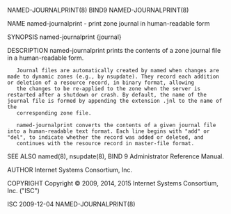 NAMED-JOURNALPRINT(8)                                                                               BIND9                                                                               NAMED-JOURNALPRINT(8)



NAME
       named-journalprint - print zone journal in human-readable form

SYNOPSIS
       named-journalprint {journal}

DESCRIPTION
       named-journalprint prints the contents of a zone journal file in a human-readable form.

       Journal files are automatically created by named when changes are made to dynamic zones (e.g., by nsupdate). They record each addition or deletion of a resource record, in binary format, allowing
       the changes to be re-applied to the zone when the server is restarted after a shutdown or crash. By default, the name of the journal file is formed by appending the extension .jnl to the name of the
       corresponding zone file.

       named-journalprint converts the contents of a given journal file into a human-readable text format. Each line begins with "add" or "del", to indicate whether the record was added or deleted, and
       continues with the resource record in master-file format.

SEE ALSO
       named(8), nsupdate(8), BIND 9 Administrator Reference Manual.

AUTHOR
       Internet Systems Consortium, Inc.

COPYRIGHT
       Copyright © 2009, 2014, 2015 Internet Systems Consortium, Inc. ("ISC")



ISC                                                                                               2009-12-04                                                                            NAMED-JOURNALPRINT(8)
